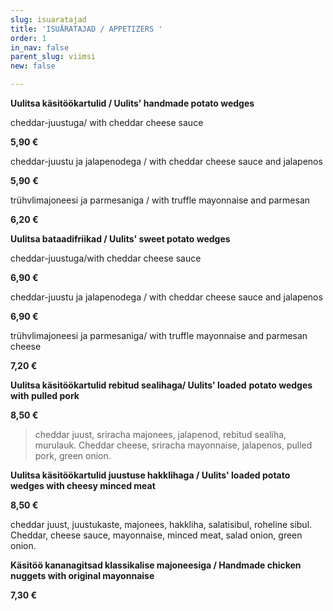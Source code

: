 ```yaml
---
slug: isuaratajad
title: 'ISUÄRATAJAD / APPETIZERS '
order: 1
in_nav: false
parent_slug: viimsi
new: false

---
```

> 

**Uulitsa käsitöökartulid / Uulits' handmade potato wedges**

cheddar-juustuga/ with cheddar cheese sauce

**5,90 €**

<span class="spicy"></span> cheddar-juustu ja jalapenodega  / with cheddar cheese sauce and jalapenos

**5,90** **€**

trühvlimajoneesi ja parmesaniga / with truffle mayonnaise and parmesan

**6,20 €**

**Uulitsa bataadifriikad / Uulits' sweet potato wedges**

cheddar-juustuga/with cheddar cheese sauce

**6,90 €**

cheddar-juustu ja jalapenodega  / with cheddar cheese sauce and jalapenos

**6,90 €** <span class="spicy"></span>

trühvlimajoneesi ja parmesaniga/ with truffle mayonnaise and parmesan cheese

**7,20 €**

**Uulitsa käsitöökartulid rebitud sealihaga/ Uulits' loaded**  **potato wedges with pulled pork**

**8,50 €**

<div class="ellipsis"></div>

> <span class="koostis">cheddar juust, sriracha majonees, jalapenod, rebitud sealiha, murulauk. Cheddar cheese, sriracha mayonnaise, jalapenos, pulled pork, green onion.
>
> <span class="spicy"></span>

**Uulitsa käsitöökartulid juustuse hakklihaga / Uulits' loaded potato wedges with cheesy minced meat**

**8,50 €**

<span class="koostis">cheddar juust, juustukaste, majonees, hakkliha, salatisibul, roheline sibul. Cheddar, cheese sauce, mayonnaise, minced meat, salad onion, green onion.

**Käsitöö kananagitsad klassikalise majoneesiga / Handmade chicken nuggets with original mayonnaise**

**7,30 €**